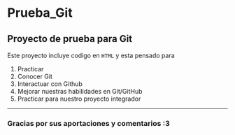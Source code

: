 # Prueba_Git

## Proyecto de prueba para Git

Este proyecto incluye codigo en `HTML` y esta pensado para

1. Practicar
2. Conocer Git
3. Interactuar con Github
4. Mejorar nuestras habilidades en Git/GitHub
5. Practicar para nuestro proyecto integrador

---

### Gracias por sus aportaciones y comentarios :3 
